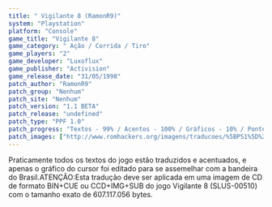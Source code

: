 ```yaml
---
title: " Vigilante 8 (RamonR9)"
system: "Playstation"
platform: "Console"
game_title: "Vigilante 8"
game_category: " Ação / Corrida / Tiro"
game_players: "2"
game_developer: "Luxoflux"
game_publisher: "Activision"
game_release_date: "31/05/1998"
patch_author: "RamonR9"
patch_group: "Nenhum"
patch_site: "Nenhum"
patch_version: "1.1 BETA"
patch_release: "undefined"
patch_type: "PPF 1.0"
patch_progress: "Textos - 99% / Acentos - 100% / Gráficos - 10% / Ponteiros - 0%"
patch_images: ["http://www.romhackers.org/imagens/traducoes/%5BPS1%5D%20Vigilante%208%20-%20RamonR9%20-%201.jpg","http://www.romhackers.org/imagens/traducoes/%5BPS1%5D%20Vigilante%208%20-%20RamonR9%20-%202.jpg","http://www.romhackers.org/imagens/traducoes/%5BPS1%5D%20Vigilante%208%20-%20RamonR9%20-%203.jpg"]
---
```

Praticamente todos os textos do jogo estão traduzidos e acentuados, e apenas o gráfico do cursor foi editado para se assemelhar com a bandeira do Brasil.ATENÇÃO:Esta tradução deve ser aplicada em uma imagem de CD de formato BIN+CUE ou CCD+IMG+SUB do jogo Vigilante 8 (SLUS-00510) com o tamanho exato de 607.117.056 bytes.